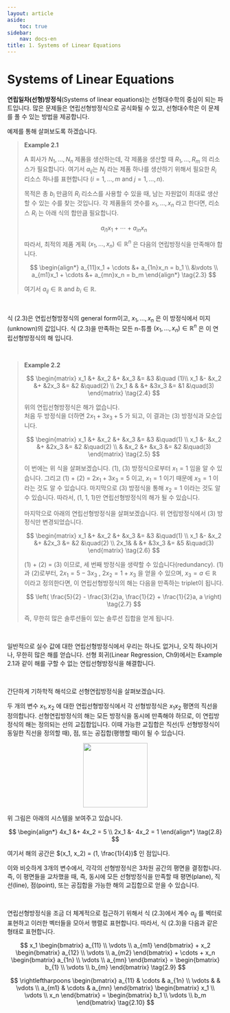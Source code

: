 ```yaml
---
layout: article
aside:
    toc: true
sidebar:
    nav: docs-en
title: 1. Systems of Linear Equations
---
```


# Systems of Linear Equations

**연립일차(선형)방정식**(Systems of linear equations)는 선형대수학의 중심이 되는 파트입니다. 많은 문제들은 연립선형방정식으로 공식화될 수 있고, 선형대수학은 이 문제를 풀 수 있는 방법을 제공합니다.

예제를 통해 살펴보도록 하겠습니다.

> **Example 2.1**
> 
> A 회사가 $N_1, \dotsc, N_n$ 제품을 생산하는데, 각 제품을 생산할 때 $R_1, \dotsc, R_m$ 의 리소스가 필요합니다. 여기서 $a_{ij}$는 $N_j$ 라는 제품 하나를 생산하기 위해서 필요한 $R_i$ 리소스 하나를 표현합니다 ($i = 1, \dotsc, m$ and $j = 1, \dotsc, n$).
> 
> 목적은 총 $b_i$ 만큼의 $R_i$ 리소스를 사용할 수 있을 때, 남는 자원없이 최대로 생산할 수 있는 수를 찾는 것입니다. 각 제품들의 갯수를 $x_1, \dotsc, x_n$ 라고 한다면, 리소스 $R_i$ 는 아래 식의 합만큼 필요합니다.
> 
> $$ a_{i1}x_1 + \cdots + a_{in}x_n \tag{2.2} $$
>
> 따라서, 최적의 제품 계획 $(x_1, \dotsc, x_n) \in \mathbb{R}^n$ 은 다음의 연립방정식을 만족해야 합니다.
> 
> $$ \begin{align*} a_{11}x_1 + \cdots &+ a_{1n}x_n = b_1 \\ &\vdots \\ a_{m1}x_1 + \cdots &+ a_{mn}x_n = b_m \end{align*} \tag{2.3} $$
> 
> 여기서 $a_{ij} \in \mathbb{R}$ and $b_i \in \mathbb{R}$.

<br>

식 (2.3)은 연립선형방정식의 general form이고, $x_1, \dotsc, x_n$ 은 이 방정식에서 미지(unknown)의 값입니다. 식 (2.3)을 만족하는 모든 n-튜플 $(x_1, \dotsc, x_n) \in \mathbb{R}^n$ 은 이 연립선형방정식의 해 입니다.

<br>

> **Example 2.2**
> 
> $$ \begin{matrix} x_1 &+ &x_2 &+ &x_3 &= &3 &\quad (1)\\ x_1 &- &x_2 &+ &2x_3 &= &2 &\quad(2) \\ 2x_1 & & &+ &3x_3 &= &1 &\quad(3) \end{matrix} \tag{2.4} $$
> 
> 위의 연립선형방정식은 해가 없습니다. <br> 처음 두 방정식을 더하면 $2x_1 + 3x_3 + 5$ 가 되고, 이 결과는 (3) 방정식과 모순입니다.
> 
> $$ \begin{matrix} x_1 &+ &x_2 &+ &x_3 &= &3 &\quad(1) \\ x_1 &- &x_2 &+ &2x_3 &= &2 &\quad(2) \\ & &x_2 &+ &x_3 &= &2 &\quad(3) \end{matrix} \tag{2.5} $$
> 
> 이 번에는 위 식을 살펴보겠습니다. (1), (3) 방정식으로부터 $x_1 = 1$ 임을 알 수 있습니다. 그리고 (1) + (2) = $2x_1 + 3x_3 = 5$ 이고, $x_1 = 1$ 이기 때문에 $x_3 = 1$ 이라는 것도 알 수 있습니다. 마지막으로 (3) 방정식을 통해 $x_2 = 1$ 이라는 것도 알 수 있습니다. 따라서, (1, 1, 1)만 연립선형방정식의 해가 될 수 있습니다.
> <br>
> <br>
> 마지막으로 아래의 연립선형방정식을 살펴보겠습니다. 위 연립방정식에서 (3) 방정식만 변경되었습니다.
> 
> $$ \begin{matrix} x_1 &+ &x_2 &+ &x_3 &= &3 &\quad(1) \\ x_1 &- &x_2 &+ &2x_3 &= &2 &\quad(2) \\ 2x_1& & &+ &3x_3 &= &5 &\quad(3) \end{matrix} \tag{2.6} $$
> 
> (1) + (2) = (3) 이므로, 세 번째 방정식을 생략할 수 있습니다(redundancy). (1)과 (2)로부터, $2x_1 = 5 - 3x_3$ , $2x_2 = 1 + x_3$ 을 얻을 수 있으며, $x_3 = a \in \mathbb{R}$ 이라고 정의한다면, 이 연립선형방정식의 해는 다음을 만족하는 triplet이 됩니다.
> 
> $$ \left( \frac{5}{2} - \frac{3}{2}a, \frac{1}{2} + \frac{1}{2}a, a \right) \tag{2.7} $$
> 
> 즉, 무한히 많은 솔루션들이 있는 솔루션 집합을 얻게 됩니다.

<br>

일반적으로 실수 값에 대한 연립선형방정식에서 우리는 하나도 없거나, 오직 하나이거나, 무한히 많은 해를 얻습니다. 선형 회귀(Linear Regression, Ch9)에서는 Example 2.1과 같이 해를 구할 수 없는 연립선형방정식을 해결합니다.

<br>

간단하게 기하학적 해석으로 선형연립방정식을 살펴보겠습니다.

두 개의 변수 $x_1, x_2$ 에 대한 연립선형방정식에서 각 선형방정식은 $x_1x_2$ 평면의 직선을 정의합니다. 선형연립방정식의 해는 모든 방정식을 동시에 만족해야 하므로, 이 연립방정식의 해는 정의되는 선의 교집합입니다. 이때 가능한 교집합은 직선(두 선형방정식이 동일한 직선을 정의할 때), 점, 또는 공집합(평행할 때)이 될 수 있습니다.

<div align="center"><img src="{{ site.baseurl }}/assets/images/figures/figure2.3.png" height=150px></div>

위 그림은 아래의 시스템을 보여주고 있습니다.

$$ \begin{align*} 4x_1 &+ 4x_2 = 5 \\ 2x_1 &- 4x_2 = 1 \end{align*} \tag{2.8} $$

여기서 해의 공간은 $(x_1, x_2) = (1, \frac{1}{4})$ 인 점입니다.

이와 비슷하게 3개의 변수에서, 각각의 선형방정식은 3차원 공간의 평면을 결정합니다. 즉, 이 평면들을 교차했을 때, 즉, 동시에 모든 선형방정식을 만족할 때 평면(plane), 직선(line), 점(point), 또는 공집합을 가능한 해의 교집합으로 얻을 수 있습니다.

<br>

연립선형방정식을 조금 더 체계적으로 접근하기 위해서 식 (2.3)에서 계수 $a_{ij}$ 를 벡터로 표현하고 이러한 벡터들을 모아서 행렬로 표현합니다. 따라서, 식 (2.3)을 다음과 같은 형태로 표현합니다.

$$ x_1 \begin{bmatrix} a_{11} \\ \vdots \\ a_{m1} \end{bmatrix} + x_2 \begin{bmatrix} a_{12} \\ \vdots \\ a_{m2} \end{bmatrix} + \cdots + x_n \begin{bmatrix} a_{1n} \\ \vdots \\ a_{mn} \end{bmatrix} = \begin{bmatrix} b_{1} \\ \vdots \\ b_{m} \end{bmatrix} \tag{2.9} $$

$$ \rightleftharpoons \begin{bmatrix} a_{11} & \cdots & a_{1n} \\ \vdots & & \vdots \\ a_{m1} & \cdots & a_{mn} \end{bmatrix} \begin{bmatrix} x_1 \\ \vdots \\ x_n \end{bmatrix} = \begin{bmatrix} b_1 \\ \vdots \\ b_m \end{bmatrix} \tag{2.10} $$